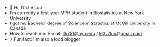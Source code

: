 - 👋 Hi, I’m Le Luo
- I’m currently a first-year MPH student in Biostatistics at New York University
- I got my Bachelor degree of Science in Statistics at McGill University in Canada
- How to reach me:
  E-mail: ll5751@nyu.edu / le327luo@gmail.com
- ⚡ Fun fact: I'm also a food blogger

<!---
le-luo327/le-luo327 is a ✨ special ✨ repository because its `README.md` (this file) appears on your GitHub profile.
You can click the Preview link to take a look at your changes.
--->
